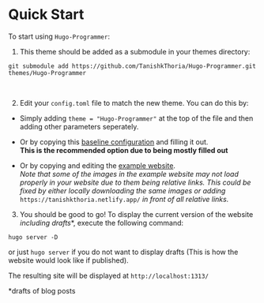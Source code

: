 # Quick Start

To start using `Hugo-Programmer`:

1) This theme should be added as a submodule in your themes directory:
  ```
  git submodule add https://github.com/TanishkThoria/Hugo-Programmer.git themes/Hugo-Programmer
  ```
<br/>

2) Edit your ```config.toml``` file to match the new theme. You can do this by:

  - Simply adding  ```theme = "Hugo-Programmer"``` at the top of the file and then adding other parameters seperately.

  - Or by copying this [baseline configuration](https://github.com/TanishkThoria/Hugo-Programmer/blob/main/docs/configurations.md#complete-example) and filling it out. <br/>
    **This is the recommended option due to being mostly filled out**

  - Or by copying and editing the [example website](https://github.com/TanishkThoria/Personal-Website/blob/main/config.toml). <br/>
    *Note that some of the images in the example website may not load properly in your website due to them being relative links.*
    *This could be fixed by either locally downloading the same images or adding*
    ```https://tanishkthoria.netlify.app/```
    *in front of all relative links.*


3) You should be good to go! To display the current version of the website *including drafts**, execute the following command:
  ```
  hugo server -D
  ```
  or just ```hugo server``` if you do not want to display drafts (This is how the website would look like if published).

  The resulting site will be displayed at ```http://localhost:1313/```

  *drafts of blog posts

